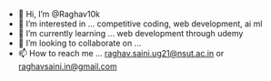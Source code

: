 - 👋 Hi, I’m @Raghav10k
- 👀 I’m interested in ... competitive coding, web development, ai ml
- 🌱 I’m currently learning ... web development through udemy
- 💞️ I’m looking to collaborate on ...
- 📫 How to reach me ... raghav.saini.ug21@nsut.ac.in or raghavsaini.in@gmail.com

<!---
Raghav10k/Raghav10k is a ✨ special ✨ repository because its `README.md` (this file) appears on your GitHub profile.
You can click the Preview link to take a look at your changes.
--->
